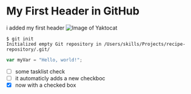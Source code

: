 # My First Header in GitHub
i added my first header
![Image of Yaktocat](https://octodex.github.com/images/yaktocat.png)

```
$ git init
Initialized empty Git repository in /Users/skills/Projects/recipe-repository/.git/
```

``` javascript
var myVar = "Hello, world!";
```

- [ ] some tasklist check
- [ ] it automaticly adds a new checkboc
- [X] now with a checked box
